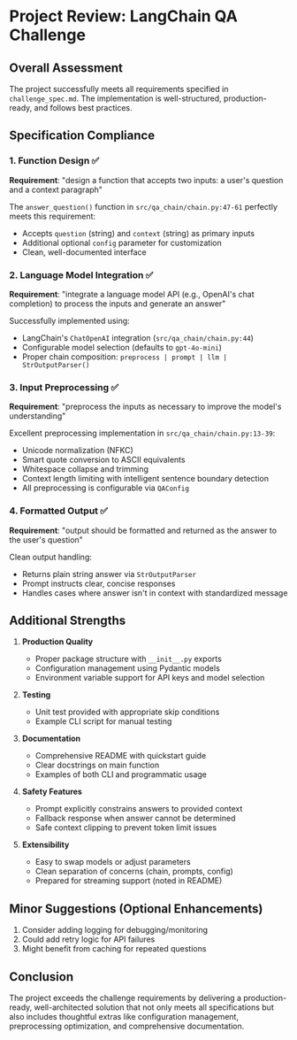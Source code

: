 # Project Review: LangChain QA Challenge

## Overall Assessment
The project successfully meets all requirements specified in `challenge_spec.md`. The implementation is well-structured, production-ready, and follows best practices.

## Specification Compliance

### 1. Function Design ✅
**Requirement**: "design a function that accepts two inputs: a user's question and a context paragraph"

The `answer_question()` function in `src/qa_chain/chain.py:47-61` perfectly meets this requirement:
- Accepts `question` (string) and `context` (string) as primary inputs
- Additional optional `config` parameter for customization
- Clean, well-documented interface

### 2. Language Model Integration ✅
**Requirement**: "integrate a language model API (e.g., OpenAI's chat completion) to process the inputs and generate an answer"

Successfully implemented using:
- LangChain's `ChatOpenAI` integration (`src/qa_chain/chain.py:44`)
- Configurable model selection (defaults to `gpt-4o-mini`)
- Proper chain composition: `preprocess | prompt | llm | StrOutputParser()`

### 3. Input Preprocessing ✅
**Requirement**: "preprocess the inputs as necessary to improve the model's understanding"

Excellent preprocessing implementation in `src/qa_chain/chain.py:13-39`:
- Unicode normalization (NFKC)
- Smart quote conversion to ASCII equivalents
- Whitespace collapse and trimming
- Context length limiting with intelligent sentence boundary detection
- All preprocessing is configurable via `QAConfig`

### 4. Formatted Output ✅
**Requirement**: "output should be formatted and returned as the answer to the user's question"

Clean output handling:
- Returns plain string answer via `StrOutputParser`
- Prompt instructs clear, concise responses
- Handles cases where answer isn't in context with standardized message

## Additional Strengths

1. **Production Quality**
   - Proper package structure with `__init__.py` exports
   - Configuration management using Pydantic models
   - Environment variable support for API keys and model selection

2. **Testing**
   - Unit test provided with appropriate skip conditions
   - Example CLI script for manual testing

3. **Documentation**
   - Comprehensive README with quickstart guide
   - Clear docstrings on main function
   - Examples of both CLI and programmatic usage

4. **Safety Features**
   - Prompt explicitly constrains answers to provided context
   - Fallback response when answer cannot be determined
   - Safe context clipping to prevent token limit issues

5. **Extensibility**
   - Easy to swap models or adjust parameters
   - Clean separation of concerns (chain, prompts, config)
   - Prepared for streaming support (noted in README)

## Minor Suggestions (Optional Enhancements)

1. Consider adding logging for debugging/monitoring
2. Could add retry logic for API failures
3. Might benefit from caching for repeated questions

## Conclusion

The project exceeds the challenge requirements by delivering a production-ready, well-architected solution that not only meets all specifications but also includes thoughtful extras like configuration management, preprocessing optimization, and comprehensive documentation.
